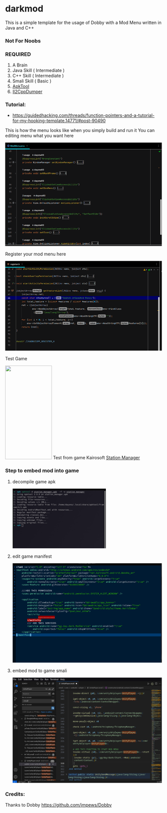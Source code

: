 # darkmod

This is a simple template for the usage of Dobby with a Mod Menu written in Java and C++

### Not For Noobs

### REQUIRED

1. A Brain
2. Java Skill ( Intermediate )
3. C++ Skill ( Intermediate )
4. Smali Skill ( Basic )
5. [ApkTool](https://github.com/dayonaart/darkmod/blob/main/tools/apktool.jar)
6. [Il2CppDumper](https://github.com/dayonaart/darkmod/blob/main/tools/Il2CppDumper.zip)

### Tutorial:

* https://guidedhacking.com/threads/function-pointers-and-a-tutorial-for-my-hooking-template.14771/#post-90490

This is how the menu looks like when you simply build and run it
You can editing menu what you want here

<img src='screenshot/mcode.png' width='600' alt="">

Register your mod menu here

<img src='screenshot/register.png' width='600' alt="">

Test Game

<img src='screenshot/khack.gif' width='150' height="300" alt="">
Test from game Kairosoft
<a href="https://happymod.com/station-manager-app-mod/net.kairosoft.android.densha_en/original-download.html" title="Station Manager">
Station Manager</a>

### Step to embed mod into game

1. decompile game apk

   <img src='screenshot/apktool_d.png' width='300' alt="">

2. edit game manifest

   <img src='screenshot/edit_mani.png' width='600' alt="">
3. embed mod to game smali

   <img src='screenshot/add_start_smali.png' width='600' alt="">

### Credits:

Thanks to Dobby https://github.com/jmpews/Dobby

